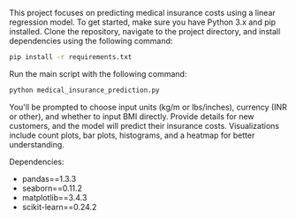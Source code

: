 
This project focuses on predicting medical insurance costs using a linear regression model. To get started, make sure you have Python 3.x and pip installed. Clone the repository, navigate to the project directory, and install dependencies using the following command:

```bash
pip install -r requirements.txt
```

Run the main script with the following command:

```bash
python medical_insurance_prediction.py
```

You'll be prompted to choose input units (kg/m or lbs/inches), currency (INR or other), and whether to input BMI directly. Provide details for new customers, and the model will predict their insurance costs. Visualizations include count plots, bar plots, histograms, and a heatmap for better understanding. 

Dependencies:
- pandas==1.3.3
- seaborn==0.11.2
- matplotlib==3.4.3
- scikit-learn==0.24.2
